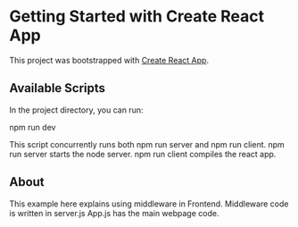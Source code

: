 # Getting Started with Create React App

This project was bootstrapped with [Create React App](https://github.com/facebook/create-react-app).

## Available Scripts

In the project directory, you can run:

npm run dev

This script concurrently runs both npm run server and npm run client.
npm run server starts the node server.
npm run client compiles the react app.

## About
This example here explains using middleware in Frontend.
Middleware code is written in server.js
App.js has the main webpage code.



